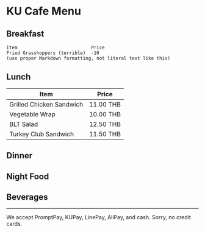 # KU Cafe Menu


## Breakfast

    Item                           Price
    Fried Grasshoppers (terrible)  -10
    (use proper Markdown formatting, not literal text like this)

## Lunch

Item                      | Price
------------------------ | ------
Grilled Chicken Sandwich | 11.00 THB
Vegetable Wrap           | 10.00 THB
BLT Salad                | 12.50 THB
Turkey Club Sandwich     | 11.50 THB

## Dinner


## Night Food


## Beverages



---

We accept PromptPay, KUPay, LinePay, AliPay, and cash. Sorry, no credit cards.

